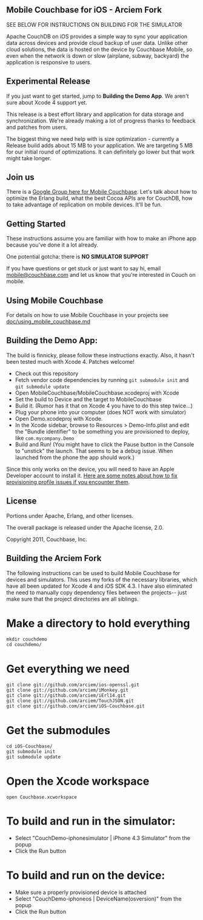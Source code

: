 ## Mobile Couchbase for iOS - Arciem Fork

SEE BELOW FOR INSTRUCTIONS ON BUILDING FOR THE SIMULATOR

Apache CouchDB on iOS provides a simple way to sync your application data across devices and provide cloud backup of user data. Unlike other cloud solutions, the data is hosted on the device by Couchbase Mobile, so even when the network is down or slow (airplane, subway, backyard) the application is responsive to users.

## Experimental Release

If you just want to get started, jump to **Building the Demo App**. We aren't sure about Xcode 4 support yet.

This release is a best effort library and application for data storage and synchronization. We're already making a lot of progress thanks to feedback and patches from users.

The biggest thing we need help with is size optimization - currently a Release build adds about 15 MB to your application. We are targeting 5 MB for our initial round of optimizations. It can definitely go lower but that work might take longer.

## Join us

There is a [Google Group here for Mobile Couchbase](https://groups.google.com/group/mobile-couchbase). Let's talk about how to optimize the Erlang build, what the best Cocoa APIs are for CouchDB, how to take advantage of replication on mobile devices. It'll be fun.


## Getting Started

These instructions assume you are familiar with how to make an iPhone app because you've done it a lot already.

One potential gotcha: there is **NO SIMULATOR SUPPORT**

If you have questions or get stuck or just want to say hi, email <mobile@couchbase.com> and let us know that you're interested in Couch on mobile.

## Using Mobile Couchbase

For details on how to use Mobile Couchbase in your projects see [doc/using_mobile_couchbase.md](https://github.com/couchbaselabs/iOS-Couchbase/blob/master/doc/using_mobile_couchbase.md)

## Building the Demo App:

The build is finnicky, please follow these instructions exactly. Also, it hasn't been tested much with Xcode 4. Patches welcome!

* Check out this repository
* Fetch vendor code dependencies by running `git submodule init` and `git submodule update`
* Open MobileCouchbase/MobileCouchbase.xcodeproj with Xcode
* Set the build to Device and the target to MobileCouchbase
* Build it. (Rumor has it that on Xcode 4 you have to do this step twice...)
* Plug your phone into your computer (does NOT work with simulator)
* Open Demo.xcodeproj with Xcode.
* In the Xcode sidebar, browse to Resources > Demo-Info.plist and edit the "Bundle identifier" to be something you are provisioned to deploy, like `com.mycompany.Demo`
* Build and Run! (You might have to click the Pause button in the Console to "unstick" the launch. That seems to be a debug issue. When launched from the phone the app should work.)

Since this only works on the device, you will need to have an Apple Developer account to install it. [Here are some notes about how to fix provisioning profile issues if you encounter them](http://developer.apple.com/library/ios/#technotes/tn2010/tn2250.html).

## License

Portions under Apache, Erlang, and other licenses.

The overall package is released under the Apache license, 2.0.

Copyright 2011, Couchbase, Inc.

## Building the Arciem Fork

The following instructions can be used to build Mobile Couchbase for devices and simulators. This uses my forks of the necessary libraries, which have all been updated for Xcode 4 and iOS SDK 4.3. I have also eliminated the need to manually copy dependency files between the projects-- just make sure that the project directories are all siblings.

# Make a directory to hold everything

    mkdir couchdemo
    cd couchdemo/

# Get everything we need

    git clone git://github.com/arciem/ios-openssl.git
    git clone git://github.com/arciem/iMonkey.git
    git clone git://github.com/arciem/iErl14.git
    git clone git://github.com/arciem/TouchJSON.git
    git clone git://github.com/arciem/iOS-Couchbase.git

# Get the submodules

    cd iOS-Couchbase/
    git submodule init
    git submodule update

# Open the Xcode workspace

    open Couchbase.xcworkspace

# To build and run in the simulator:

* Select "CouchDemo-iphonesimulator | iPhone 4.3 Simulator" from the popup
* Click the Run button

# To build and run on the device:

* Make sure a properly provisioned device is attached
* Select "CouchDemo-iphoneos | DeviceName(osversion)" from the popup
* Click the Run button

